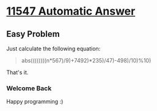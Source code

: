 # [11547 Automatic Answer](http://uva.onlinejudge.org/index.php?option=com_onlinejudge&Itemid=8&category=24&page=show_problem&problem=2542)

## Easy Problem

Just calculate the following equation:
> abs((((((((n*567)/9)+7492)*235)/47)-498)/10)%10)

That's it.

### Welcome Back ###
Happy programming :)
